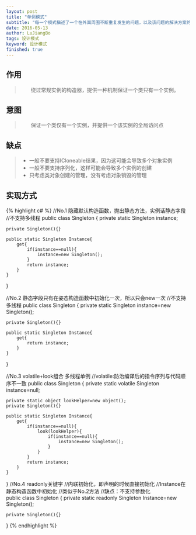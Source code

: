 ```yaml
---
layout: post
title: "单例模式"
subtitle: "每一个模式描述了一个在外面周围不断重复发生的问题，以及该问题的解决方案的核心。这样，你就能一次又一次地使用该方案而不必做重复劳动。"
date: 2016-05-13
author: LuJiangBo
tags: 设计模式
keyword: 设计模式
finished: true
---
```


## 作用   

>&emsp;&emsp;绕过常规实例的构造器，提供一种机制保证一个类只有一个实例。  

## 意图

>&emsp;&emsp;保证一个类仅有一个实例，并提供一个该实例的全局访问点

## 缺点  
>* 一般不要支持ICloneable结果，因为这可能会导致多个对象实例
>* 一般不要支持序列化，这样可能会导致多个实例的创建
>* 只考虑类对象创建的管理，没有考虑对象销毁的管理

## 实现方式
{% highlight c# %}
//No.1 隐藏默认构造函数，抛出静态方法，实例话静态字段
//不支持多线程
public class Singleton
{
	private static Singleton instance;
	
	private Singleton(){}
	
	public static Singleton Instance{
		get{
			if(instance==null){
				instance=new Singleton();
			}
			return instance;
		}
	} 
}

//No.2 静态字段只有在姿态构造函数中初始化一次，所以只会new一次
//不支持多线程
public class Singleton
{
	private static Singleton instance=new Singleton();
	
	private Singleton(){}
	
	public static Singleton Instance{
		get{
			return instance;
		}
	} 
}

//No.3  volatile+look组合 多线程单例
//volatile:防治编译后的指令序列与代码顺序不一致
public class Singleton
{
	private static volatile Singleton instance=null;
	
	private static object lookHelper=new object();
	private Singleton(){}
	
	public static Singleton Instance{
		get{
			if(instance==null){
				look(lookHelper){
					if(instance==null){
						instance=new Singleton();
					}
				}
			}
			return instance;
		}
	} 
}
//No.4 readonly关键字
//内联初始化，即声明的时候直接初始化
//Instance在静态构造函数中初始化
//类似于No.2方法
//缺点：不支持参数化                                                              
public class Singleton
{
	private static readonly Singleton Instance=new Singleton();
	
	private Singleton(){}
	
}
{% endhighlight %}